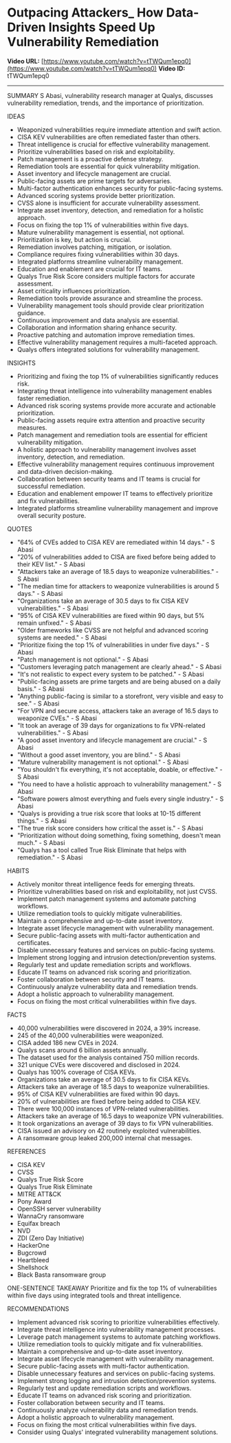 # Outpacing Attackers_ How Data-Driven Insights Speed Up Vulnerability Remediation

**Video URL:** [https://www.youtube.com/watch?v=tTWQum1epq0](https://www.youtube.com/watch?v=tTWQum1epq0)
**Video ID:** tTWQum1epq0

---

SUMMARY
S Abasi, vulnerability research manager at Qualys, discusses vulnerability remediation, trends, and the importance of prioritization.

IDEAS
* Weaponized vulnerabilities require immediate attention and swift action.
* CISA KEV vulnerabilities are often remediated faster than others.
* Threat intelligence is crucial for effective vulnerability management.
* Prioritize vulnerabilities based on risk and exploitability.
* Patch management is a proactive defense strategy.
* Remediation tools are essential for quick vulnerability mitigation.
* Asset inventory and lifecycle management are crucial.
* Public-facing assets are prime targets for adversaries.
* Multi-factor authentication enhances security for public-facing systems.
* Advanced scoring systems provide better prioritization.
* CVSS alone is insufficient for accurate vulnerability assessment.
* Integrate asset inventory, detection, and remediation for a holistic approach.
* Focus on fixing the top 1% of vulnerabilities within five days.
* Mature vulnerability management is essential, not optional.
* Prioritization is key, but action is crucial.
* Remediation involves patching, mitigation, or isolation.
* Compliance requires fixing vulnerabilities within 30 days.
* Integrated platforms streamline vulnerability management.
* Education and enablement are crucial for IT teams.
* Qualys True Risk Score considers multiple factors for accurate assessment.
* Asset criticality influences prioritization.
* Remediation tools provide assurance and streamline the process.
* Vulnerability management tools should provide clear prioritization guidance.
* Continuous improvement and data analysis are essential.
* Collaboration and information sharing enhance security.
* Proactive patching and automation improve remediation times.
* Effective vulnerability management requires a multi-faceted approach.
* Qualys offers integrated solutions for vulnerability management.

INSIGHTS
* Prioritizing and fixing the top 1% of vulnerabilities significantly reduces risk.
* Integrating threat intelligence into vulnerability management enables faster remediation.
* Advanced risk scoring systems provide more accurate and actionable prioritization.
* Public-facing assets require extra attention and proactive security measures.
* Patch management and remediation tools are essential for efficient vulnerability mitigation.
* A holistic approach to vulnerability management involves asset inventory, detection, and remediation.
* Effective vulnerability management requires continuous improvement and data-driven decision-making.
* Collaboration between security teams and IT teams is crucial for successful remediation.
* Education and enablement empower IT teams to effectively prioritize and fix vulnerabilities.
* Integrated platforms streamline vulnerability management and improve overall security posture.

QUOTES
* "64% of CVEs added to CISA KEV are remediated within 14 days." - S Abasi
* "20% of vulnerabilities added to CISA are fixed before being added to their KEV list." - S Abasi
* "Attackers take an average of 18.5 days to weaponize vulnerabilities." - S Abasi
* "The median time for attackers to weaponize vulnerabilities is around 5 days." - S Abasi
* "Organizations take an average of 30.5 days to fix CISA KEV vulnerabilities." - S Abasi
* "95% of CISA KEV vulnerabilities are fixed within 90 days, but 5% remain unfixed." - S Abasi
* "Older frameworks like CVSS are not helpful and advanced scoring systems are needed." - S Abasi
* "Prioritize fixing the top 1% of vulnerabilities in under five days." - S Abasi
* "Patch management is not optional." - S Abasi
* "Customers leveraging patch management are clearly ahead." - S Abasi
* "It's not realistic to expect every system to be patched." - S Abasi
* "Public-facing assets are prime targets and are being abused on a daily basis." - S Abasi
* "Anything public-facing is similar to a storefront, very visible and easy to see." - S Abasi
* "For VPN and secure access, attackers take an average of 16.5 days to weaponize CVEs." - S Abasi
* "It took an average of 39 days for organizations to fix VPN-related vulnerabilities." - S Abasi
* "A good asset inventory and lifecycle management are crucial." - S Abasi
* "Without a good asset inventory, you are blind." - S Abasi
* "Mature vulnerability management is not optional." - S Abasi
* "You shouldn't fix everything, it's not acceptable, doable, or effective." - S Abasi
* "You need to have a holistic approach to vulnerability management." - S Abasi
* "Software powers almost everything and fuels every single industry." - S Abasi
* "Qualys is providing a true risk score that looks at 10-15 different things." - S Abasi
* "The true risk score considers how critical the asset is." - S Abasi
* "Prioritization without doing something, fixing something, doesn't mean much." - S Abasi
* "Qualys has a tool called True Risk Eliminate that helps with remediation." - S Abasi

HABITS
* Actively monitor threat intelligence feeds for emerging threats.
* Prioritize vulnerabilities based on risk and exploitability, not just CVSS.
* Implement patch management systems and automate patching workflows.
* Utilize remediation tools to quickly mitigate vulnerabilities.
* Maintain a comprehensive and up-to-date asset inventory.
* Integrate asset lifecycle management with vulnerability management.
* Secure public-facing assets with multi-factor authentication and certificates.
* Disable unnecessary features and services on public-facing systems.
* Implement strong logging and intrusion detection/prevention systems.
* Regularly test and update remediation scripts and workflows.
* Educate IT teams on advanced risk scoring and prioritization.
* Foster collaboration between security and IT teams.
* Continuously analyze vulnerability data and remediation trends.
* Adopt a holistic approach to vulnerability management.
* Focus on fixing the most critical vulnerabilities within five days.

FACTS
* 40,000 vulnerabilities were discovered in 2024, a 39% increase.
* 245 of the 40,000 vulnerabilities were weaponized.
* CISA added 186 new CVEs in 2024.
* Qualys scans around 6 billion assets annually.
* The dataset used for the analysis contained 750 million records.
* 321 unique CVEs were discovered and disclosed in 2024.
* Qualys has 100% coverage of CISA KEVs.
* Organizations take an average of 30.5 days to fix CISA KEVs.
* Attackers take an average of 18.5 days to weaponize vulnerabilities.
* 95% of CISA KEV vulnerabilities are fixed within 90 days.
* 20% of vulnerabilities are fixed before being added to CISA KEV.
* There were 100,000 instances of VPN-related vulnerabilities.
* Attackers take an average of 16.5 days to weaponize VPN vulnerabilities.
* It took organizations an average of 39 days to fix VPN vulnerabilities.
* CISA issued an advisory on 42 routinely exploited vulnerabilities.
* A ransomware group leaked 200,000 internal chat messages.

REFERENCES
* CISA KEV
* CVSS
* Qualys True Risk Score
* Qualys True Risk Eliminate
* MITRE ATT&CK
* Pony Award
* OpenSSH server vulnerability
* WannaCry ransomware
* Equifax breach
* NVD
* ZDI (Zero Day Initiative)
* HackerOne
* Bugcrowd
* Heartbleed
* Shellshock
* Black Basta ransomware group

ONE-SENTENCE TAKEAWAY
Prioritize and fix the top 1% of vulnerabilities within five days using integrated tools and threat intelligence.

RECOMMENDATIONS
* Implement advanced risk scoring to prioritize vulnerabilities effectively.
* Integrate threat intelligence into vulnerability management processes.
* Leverage patch management systems to automate patching workflows.
* Utilize remediation tools to quickly mitigate and fix vulnerabilities.
* Maintain a comprehensive and up-to-date asset inventory.
* Integrate asset lifecycle management with vulnerability management.
* Secure public-facing assets with multi-factor authentication.
* Disable unnecessary features and services on public-facing systems.
* Implement strong logging and intrusion detection/prevention systems.
* Regularly test and update remediation scripts and workflows.
* Educate IT teams on advanced risk scoring and prioritization.
* Foster collaboration between security and IT teams.
* Continuously analyze vulnerability data and remediation trends.
* Adopt a holistic approach to vulnerability management.
* Focus on fixing the most critical vulnerabilities within five days.
* Consider using Qualys' integrated vulnerability management solutions.
